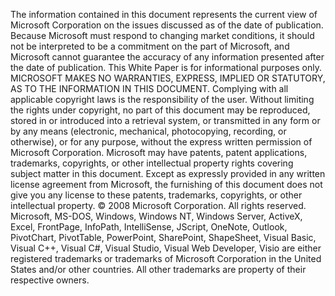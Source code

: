 The information contained in this document represents the current view of Microsoft Corporation on the issues discussed 
as of the date of publication. Because Microsoft must respond to changing market conditions, it should not be 
interpreted to be a commitment on the part of Microsoft, and Microsoft cannot guarantee the accuracy of any 
information presented after the date of publication. This White Paper is for informational purposes only. MICROSOFT MAKES NO WARRANTIES, EXPRESS, IMPLIED OR 
STATUTORY, AS TO THE INFORMATION IN THIS DOCUMENT. Complying with all applicable copyright laws is the responsibility of the user. Without limiting the rights under copyright, 
no part of this document may be reproduced, stored in or introduced into a retrieval system, or transmitted in any form 
or by any means (electronic, mechanical, photocopying, recording, or otherwise), or for any purpose, without the 
express written permission of Microsoft Corporation.  Microsoft may have patents, patent applications, trademarks, copyrights, or other intellectual property rights covering 
subject matter in this document. Except as expressly provided in any written license agreement from Microsoft, the 
furnishing of this document does not give you any license to these patents, trademarks, copyrights, or other intellectual 
property. © 2008 Microsoft Corporation. All rights reserved. Microsoft, MS-DOS, Windows, Windows NT, Windows Server, ActiveX, Excel, FrontPage, InfoPath, IntelliSense, JScript, 
OneNote, Outlook, PivotChart, PivotTable, PowerPoint, SharePoint, ShapeSheet, Visual Basic, Visual C++, Visual C#, 
Visual Studio, Visual Web Developer, Visio are either registered trademarks or trademarks of Microsoft Corporation in 
the United States and/or other countries. All other trademarks are property of their respective owners.